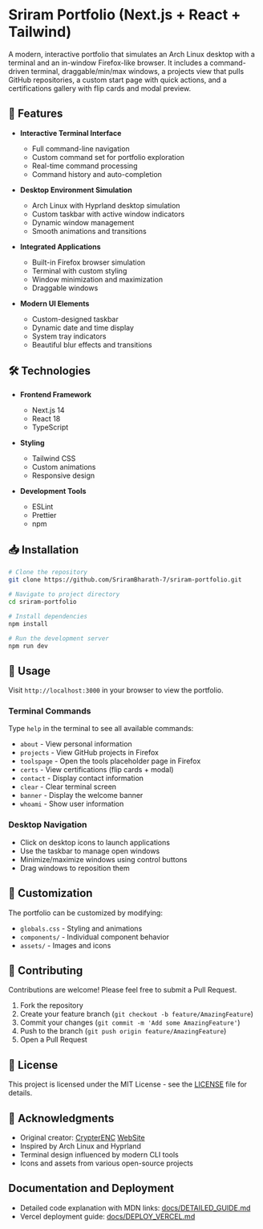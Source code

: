 # Sriram Portfolio (Next.js + React + Tailwind)

A modern, interactive portfolio that simulates an Arch Linux desktop with a terminal and an in-window Firefox-like browser. It includes a command-driven terminal, draggable/min/max windows, a projects view that pulls GitHub repositories, a custom start page with quick actions, and a certifications gallery with flip cards and modal preview.

## 🌟 Features

- **Interactive Terminal Interface**
  - Full command-line navigation
  - Custom command set for portfolio exploration
  - Real-time command processing
  - Command history and auto-completion

- **Desktop Environment Simulation**
  - Arch Linux with Hyprland desktop simulation
  - Custom taskbar with active window indicators
  - Dynamic window management
  - Smooth animations and transitions

- **Integrated Applications**
  - Built-in Firefox browser simulation
  - Terminal with custom styling
  - Window minimization and maximization
  - Draggable windows

- **Modern UI Elements**
  - Custom-designed taskbar
  - Dynamic date and time display
  - System tray indicators
  - Beautiful blur effects and transitions

## 🛠️ Technologies

- **Frontend Framework**
  - Next.js 14
  - React 18
  - TypeScript

- **Styling**
  - Tailwind CSS
  - Custom animations
  - Responsive design

- **Development Tools**
  - ESLint
  - Prettier
  - npm

## 📥 Installation

```bash
# Clone the repository
git clone https://github.com/SriramBharath-7/sriram-portfolio.git

# Navigate to project directory
cd sriram-portfolio

# Install dependencies
npm install

# Run the development server
npm run dev
```

## 🚀 Usage

Visit `http://localhost:3000` in your browser to view the portfolio.

### Terminal Commands
Type `help` in the terminal to see all available commands:
- `about` - View personal information
- `projects` - View GitHub projects in Firefox
- `toolspage` - Open the tools placeholder page in Firefox
- `certs` - View certifications (flip cards + modal)
- `contact` - Display contact information
- `clear` - Clear terminal screen
- `banner` - Display the welcome banner
- `whoami` - Show user information

### Desktop Navigation
- Click on desktop icons to launch applications
- Use the taskbar to manage open windows
- Minimize/maximize windows using control buttons
- Drag windows to reposition them

## 🎨 Customization

The portfolio can be customized by modifying:
- `globals.css` - Styling and animations
- `components/` - Individual component behavior
- `assets/` - Images and icons

## 🤝 Contributing

Contributions are welcome! Please feel free to submit a Pull Request.

1. Fork the repository
2. Create your feature branch (`git checkout -b feature/AmazingFeature`)
3. Commit your changes (`git commit -m 'Add some AmazingFeature'`)
4. Push to the branch (`git push origin feature/AmazingFeature`)
5. Open a Pull Request

## 📄 License

This project is licensed under the MIT License - see the [LICENSE](LICENSE) file for details.

## 🙏 Acknowledgments

- Original creator: [CrypterENC](https://github.com/CrypterENC/OS_PORTFOLIO) [WebSite](https://crypter-xi.vercel.app/)
- Inspired by Arch Linux and Hyprland
- Terminal design influenced by modern CLI tools
- Icons and assets from various open-source projects

## Documentation and Deployment

- Detailed code explanation with MDN links: [docs/DETAILED_GUIDE.md](docs/DETAILED_GUIDE.md)
- Vercel deployment guide: [docs/DEPLOY_VERCEL.md](docs/DEPLOY_VERCEL.md)

